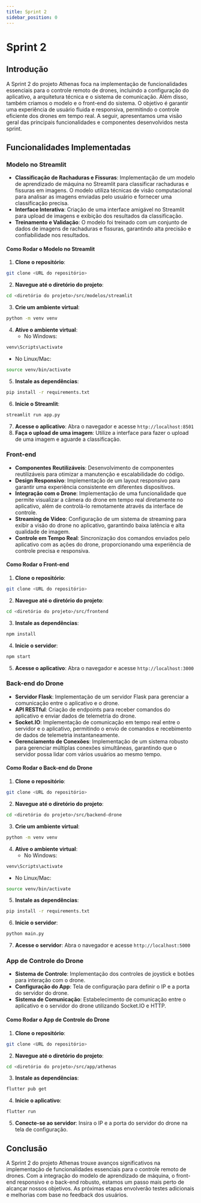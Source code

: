 ```yaml
---
title: Sprint 2
sidebar_position: 0
---
```


# Sprint 2

## Introdução

A Sprint 2 do projeto Athenas foca na implementação de funcionalidades essenciais para o controle remoto de drones, incluindo a configuração do aplicativo, a arquitetura técnica e o sistema de comunicação. Além disso, também criamos o modelo e o front-end do sistema. O objetivo é garantir uma experiência de usuário fluida e responsiva, permitindo o controle eficiente dos drones em tempo real.
A seguir, apresentamos uma visão geral das principais funcionalidades e componentes desenvolvidos nesta sprint.

## Funcionalidades Implementadas

### Modelo no Streamlit
- **Classificação de Rachaduras e Fissuras**: Implementação de um modelo de aprendizado de máquina no Streamlit para classificar rachaduras e fissuras em imagens. O modelo utiliza técnicas de visão computacional para analisar as imagens enviadas pelo usuário e fornecer uma classificação precisa.
- **Interface Interativa**: Criação de uma interface amigável no Streamlit para upload de imagens e exibição dos resultados da classificação.
- **Treinamento e Validação**: O modelo foi treinado com um conjunto de dados de imagens de rachaduras e fissuras, garantindo alta precisão e confiabilidade nos resultados.

#### Como Rodar o Modelo no Streamlit
1. **Clone o repositório**: 
```bash
git clone <URL do repositório>
```
2. **Navegue até o diretório do projeto**: 
```bash
cd <diretório do projeto>/src/modelos/streamlit
```
3. **Crie um ambiente virtual**: 
```bash
python -m venv venv
```
4. **Ative o ambiente virtual**: 
   - No Windows: 
```bash
venv\Scripts\activate
```
   - No Linux/Mac: 
```bash
source venv/bin/activate
```
5. **Instale as dependências**: 
```bash 
pip install -r requirements.txt
```
6. **Inicie o Streamlit**: 
```bash
streamlit run app.py
```
7. **Acesse o aplicativo**: Abra o navegador e acesse `http://localhost:8501`
8. **Faça o upload de uma imagem**: Utilize a interface para fazer o upload de uma imagem e aguarde a classificação.


### Front-end
- **Componentes Reutilizáveis**: Desenvolvimento de componentes reutilizáveis para otimizar a manutenção e escalabilidade do código.
- **Design Responsivo**: Implementação de um layout responsivo para garantir uma experiência consistente em diferentes dispositivos.
- **Integração com o Drone**: Implementação de uma funcionalidade que permite visualizar a câmera do drone em tempo real diretamente no aplicativo, além de controlá-lo remotamente através da interface de controle.
- **Streaming de Vídeo**: Configuração de um sistema de streaming para exibir a visão do drone no aplicativo, garantindo baixa latência e alta qualidade de imagem.
- **Controle em Tempo Real**: Sincronização dos comandos enviados pelo aplicativo com as ações do drone, proporcionando uma experiência de controle precisa e responsiva.

#### Como Rodar o Front-end

1. **Clone o repositório**: 
```bash 
git clone <URL do repositório>
```
2. **Navegue até o diretório do projeto**: 
```bash
cd <diretório do projeto>/src/frontend
```
3. **Instale as dependências**: 
```bash
npm install
```
4. **Inicie o servidor**: 
```bash
npm start
```
5. **Acesse o aplicativo**: Abra o navegador e acesse `http://localhost:3000`

### Back-end do Drone
- **Servidor Flask**: Implementação de um servidor Flask para gerenciar a comunicação entre o aplicativo e o drone.
- **API RESTful**: Criação de endpoints para receber comandos do aplicativo e enviar dados de telemetria do drone.
- **Socket.IO**: Implementação de comunicação em tempo real entre o servidor e o aplicativo, permitindo o envio de comandos e recebimento de dados de telemetria instantaneamente.
- **Gerenciamento de Conexões**: Implementação de um sistema robusto para gerenciar múltiplas conexões simultâneas, garantindo que o servidor possa lidar com vários usuários ao mesmo tempo.

#### Como Rodar o Back-end do Drone
1. **Clone o repositório**: 
```bash
git clone <URL do repositório>
```
2. **Navegue até o diretório do projeto**: 
```bash
cd <diretório do projeto>/src/backend-drone
```
3. **Crie um ambiente virtual**: 
```bash
python -m venv venv
```
4. **Ative o ambiente virtual**: 
   - No Windows: 
```bash
venv\Scripts\activate
```
   - No Linux/Mac: 
```bash
source venv/bin/activate
```
5. **Instale as dependências**: 
```bash
pip install -r requirements.txt
```
6. **Inicie o servidor**: 
```bash
python main.py
```
7. **Acesse o servidor**: Abra o navegador e acesse `http://localhost:5000`

### App de Controle do Drone
- **Sistema de Controle**: Implementação dos controles de joystick e botões para interação com o drone.
- **Configuração do App**: Tela de configuração para definir o IP e a porta do servidor do drone.
- **Sistema de Comunicação**: Estabelecimento de comunicação entre o aplicativo e o servidor do drone utilizando Socket.IO e HTTP.

#### Como Rodar o App de Controle do Drone
1. **Clone o repositório**: 
```bash
git clone <URL do repositório>
```
2. **Navegue até o diretório do projeto**: 
```bash
cd <diretório do projeto>/src/app/athenas
```
3. **Instale as dependências**: 
```bash
flutter pub get
```
4. **Inicie o aplicativo**: 
```bash
flutter run
```
5. **Conecte-se ao servidor**: Insira o IP e a porta do servidor do drone na tela de configuração.

## Conclusão
A Sprint 2 do projeto Athenas trouxe avanços significativos na implementação de funcionalidades essenciais para o controle remoto de drones. Com a integração do modelo de aprendizado de máquina, o front-end responsivo e o back-end robusto, estamos um passo mais perto de alcançar nossos objetivos. As próximas etapas envolverão testes adicionais e melhorias com base no feedback dos usuários.